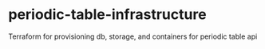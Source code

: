 # periodic-table-infrastructure
Terraform for provisioning db, storage, and containers for periodic table api
